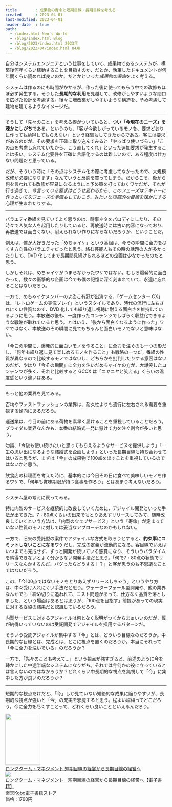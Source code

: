 ```yaml
---
title        : 成果物の寿命と短期目線・長期目線を考える
created      : 2023-04-01
last-modified: 2023-04-01
header-date  : true
path:
  - /index.html Neo's World
  - /blog/index.html Blog
  - /blog/2023/index.html 2023年
  - /blog/2023/04/index.html 04月
---
```


自分はシステムエンジニアという仕事をしていて、成果物であるシステムが、構築後何年くらい稼動することを目指すのか、だとか、執筆したドキュメントが何年間くらい読めれば良いのか、だとかといった*成果物の寿命*をよく考える。

システムは作るのにも時間がかかるが、作った後に使ってもらう中での改修もほぼ必ず発生する。そうした**長期的な利用**を見越して、改修がしやすいような間口を広げた設計を考慮する。後々に増改築がしやすいような構造を、予め考慮して建物を建てるようなイメージだ。

-----

そうして「先々のこと」を考える癖がついていると、**つい「今現在のニーズ」を疎かにしがち**である。というのも、「客が今欲しがっているモノを、要求どおりに作っても納得してもらえない」という経験もしてきたからである。客には要求があるのだが、その要求を正確に取り込んでみると「やっぱり使いづらい」「この点を考慮し忘れていたから、こう直してくれ」といった追加要求が発生することは多い。システム化要件を正確に言語化するのは難しいので、ある程度は仕方ない問題だと思っている。

だが、そういう時に「その点はシステム化の際に考慮してなかったので、大規模改修が必要になります」なんていうと反感を買ってしまう。だからこそ、後から何を言われても改修が容易になるようにと予め策を打っておくワケだが、それが行き過ぎて、*今言っている要求はどうせ変わるから、このフェーズはテキトーに作っといて次フェーズの準備もしておこう*、みたいな*短期的な目線を疎かにする*心理が生まれたりする。

-----

バラエティ番組を見ていてよく思うのは、時事ネタをパロディにしたり、その時々で人気な人を起用したりしていると、再放送時には古い内容になっており、再放送では面白くない、耐えられない作りにならないだろうか、ということだ。

例えば、僕が大好きだった「めちゃイケ」という番組は、今その瞬間に全力を尽くす方向性のバラエティだったと思う。絡む芸能人もその時の話題の人が多かったりして、DVD 化してまで長期間見続けられるほどの企画は少なかったのだと思う。

しかしそれは、めちゃイケがつまらなかったワケではない。むしろ爆発的に面白かった。数々の衝撃的な企画は今でも僕の記憶に深く刻まれていて、永遠に忘れることはないだろう。

一方で、めちゃイケメンバーのよゐこ有野が出演する、「ゲームセンター CX」は、「レトロゲームの実況プレイ」というスタイルであり、時代の流行に左右されにくい性質なので、DVD 化しても繰り返し視聴に耐える面白さを維持しているように思う。本放送の後も、一度作ったコンテンツでしばらく収益化できるような戦略が取れていると思う。とはいえ、「後から面白くなるように作った」ワケではなく、本放送のその瞬間に見てもちゃんと面白いモノでないと意味はない。

「今この瞬間に、爆発的に面白いモノを作ること」に全力を注ぐのも一つの形だし、「何年も繰り返し見て楽しめるモノを作ること」も戦略の一つだ。番組の性質が異なるので比較するモノではないし、どちらかを批判したりする意図はないのだが、やはり「今その瞬間」に全力を注いだめちゃイケの方が、大爆笑したコンテンツが多く、それと比較すると GCCX は「ニヤニヤと笑える」くらいの温度感という違いはある。

-----

もっと他の業界を見てみる。

百均やファストファッションの業界は、耐久性よりも流行に左右される需要を重視する傾向にあるだろう。

運送業は、今目の前にある荷物を素早く届けることを重視していることだろう。ブライダル業界なんかも、本番の結婚式一発に懸けて力を注ぐ割合が多いと思う。

勿論、「今後も使い続けたいと思ってもらえるようなサービスを提供しよう」「一生の思い出になるような結婚式を企画しよう」といった長期目線も持ち合わせてはいると思うが、まずは「今」の成果物で100点を出すことを重視しているのではないかと思う。

飲食店の料理面を考えた時に、基本的には今日その日に食べて美味しいモノを作るワケで、「何年も賞味期限が持つ食事を作ろう」とはあまり考えないだろう。

-----

システム屋の考えに戻ってみる。

特に内製のサービスを継続的に改良していくために、アジャイル開発といった手法が出てきた。7・80点くらいの出来でもとりあえずリリースしてみて、随時改良していくという方法は、「内製のウェブサービス」という「寿命」が定まっていない性質のモノに対しては妥当なアプローチなのかもしれない。

一方で、旧来の受託型の案件でアジャイルな方式を取ろうとすると、**約束事にコミットしないことになる**ワケだし、完成の定義が流動的になる。客目線でいえばいつまでも完成せず、ずっと開発が続いている感覚になり、そういうパラダイムを納得できないとよく分からない開発手法だと思う。「何で7・80点の状態でリリースなんかするんだ、バグったらどうする！？」と客が思うのも不思議なことではないだろう。

この、「今100点ではないモノをとりあえずリリースしちゃう」というやり方は、中々受け入れにくい手法だと思う。ウォーターフォール型開発や、他の業界なんかでも「締め切りに追われて、コスト問題があって、仕方なく品質を落としました」という場面はあるとは思うが、「100点を目指す」前提があっての現実に対する妥協の結果だと認識しているだろう。

内製サービスに対するアジャイルは何となく説明がつくからまぁいいのだが、僕が納得いっていないのは受託開発でアジャイルを採用するパターンだ。

そういう受託アジャイルが集中する「今」とは、どういう目線なのだろうか。中長期的な目線とは、完成とは、どこに視点を置くのだろうか。本当にそれって「今に全力を注いでいる」のだろうか？

一方で、「先々のことも考えて…」という視点が強すぎると、前述のように今を疎かにした中途半端なシステムになりがち。それでは今何かの役に立っているとは言えないのではなかろうか？どれくらい中長期的な視点を無視して「今」に集中した方が良いのだろうか？

-----

短期的な視点だけだと、「今」しか見ていない短絡的な成果に陥りやすいが、長期的な視点が強いと「今」の充実を邪魔すると思う。程よい塩梅ってどこだろう。今に全力を尽くすことって、どれくらい良いことといえるんだろう。

<div class="ad-amazon">
  <div class="ad-amazon-image">
    <a href="https://www.amazon.co.jp/dp/4296111795?tag=neos21-22&amp;linkCode=osi&amp;th=1&amp;psc=1">
      <img src="https://m.media-amazon.com/images/I/41JAi6zQ3ZL._SL160_.jpg" width="109" height="160">
    </a>
  </div>
  <div class="ad-amazon-info">
    <div class="ad-amazon-title">
      <a href="https://www.amazon.co.jp/dp/4296111795?tag=neos21-22&amp;linkCode=osi&amp;th=1&amp;psc=1">ロングターム・マネジメント 短期目線の経営から長期目線の経営へ</a>
    </div>
  </div>
</div>

<div class="ad-rakuten">
  <div class="ad-rakuten-image">
    <a href="https://hb.afl.rakuten.co.jp/hgc/g00reb42.waxycf23.g00reb42.waxyd080/?pc=https%3A%2F%2Fitem.rakuten.co.jp%2Frakutenkobo-ebooks%2F664a9276b20c3a898bf9a160e1bd91a7%2F&amp;m=http%3A%2F%2Fm.rakuten.co.jp%2Frakutenkobo-ebooks%2Fi%2F21080692%2F">
      <img src="https://thumbnail.image.rakuten.co.jp/@0_mall/rakutenkobo-ebooks/cabinet/9370/2000011049370.jpg?_ex=128x128">
    </a>
  </div>
  <div class="ad-rakuten-info">
    <div class="ad-rakuten-title">
      <a href="https://hb.afl.rakuten.co.jp/hgc/g00reb42.waxycf23.g00reb42.waxyd080/?pc=https%3A%2F%2Fitem.rakuten.co.jp%2Frakutenkobo-ebooks%2F664a9276b20c3a898bf9a160e1bd91a7%2F&amp;m=http%3A%2F%2Fm.rakuten.co.jp%2Frakutenkobo-ebooks%2Fi%2F21080692%2F">ロングターム・マネジメント　短期目線の経営から長期目線の経営へ【電子書籍】</a>
    </div>
    <div class="ad-rakuten-shop">
      <a href="https://hb.afl.rakuten.co.jp/hgc/g00reb42.waxycf23.g00reb42.waxyd080/?pc=https%3A%2F%2Fwww.rakuten.co.jp%2Frakutenkobo-ebooks%2F&amp;m=http%3A%2F%2Fm.rakuten.co.jp%2Frakutenkobo-ebooks%2F">楽天Kobo電子書籍ストア</a>
    </div>
    <div class="ad-rakuten-price">価格 : 1760円</div>
  </div>
</div>
